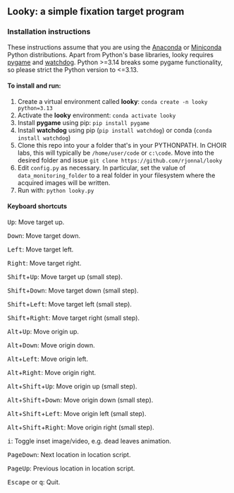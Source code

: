 ## Looky: a simple fixation target program

### Installation instructions

These instructions assume that you are using the [Anaconda](https://www.anaconda.com/) or [Miniconda](https://www.anaconda.com/docs/getting-started/miniconda/main) Python distributions. Apart from Python's base libraries, looky requires [pygame](https://www.pygame.org/wiki/GettingStarted) and [watchdog](https://pypi.org/project/watchdog/). Python >=3.14 breaks some pygame functionality, so please strict the Python version to <=3.13.

#### To install and run:

1. Create a virtual environment called **looky**: `conda create -n looky python=3.13`
2. Activate the **looky** environment: `conda activate looky`
3. Install **pygame** using pip: `pip install pygame`
4. Install **watchdog** using pip (`pip install watchdog`) or conda (`conda install watchdog`)
5. Clone this repo into your a folder that's in your PYTHONPATH. In CHOIR labs, this will typically be `/home/user/code` or `c:\code`. Move into the desired folder and issue `git clone https://github.com/rjonnal/looky`
6. Edit `config.py` as necessary. In particular, set the value of `data_monitoring_folder` to a real folder in your filesystem where the acquired images will be written.
7. Run with: `python looky.py`

#### Keyboard shortcuts

<kbd>Up</kbd>: Move target up.

<kbd>Down</kbd>: Move target down.

<kbd>Left</kbd>: Move target left.

<kbd>Right</kbd>: Move target right.

<kbd>Shift</kbd>+<kbd>Up</kbd>: Move target up (small step).

<kbd>Shift</kbd>+<kbd>Down</kbd>: Move target down (small step).

<kbd>Shift</kbd>+<kbd>Left</kbd>: Move target left (small step).

<kbd>Shift</kbd>+<kbd>Right</kbd>: Move target right (small step).

<kbd>Alt</kbd>+<kbd>Up</kbd>: Move origin up.

<kbd>Alt</kbd>+<kbd>Down</kbd>: Move origin down.

<kbd>Alt</kbd>+<kbd>Left</kbd>: Move origin left.

<kbd>Alt</kbd>+<kbd>Right</kbd>: Move origin right.

<kbd>Alt</kbd>+<kbd>Shift</kbd>+<kbd>Up</kbd>: Move origin up (small step).

<kbd>Alt</kbd>+<kbd>Shift</kbd>+<kbd>Down</kbd>: Move origin down (small step).

<kbd>Alt</kbd>+<kbd>Shift</kbd>+<kbd>Left</kbd>: Move origin left (small step).

<kbd>Alt</kbd>+<kbd>Shift</kbd>+<kbd>Right</kbd>: Move origin right (small step).

<kbd>i</kbd>: Toggle inset image/video, e.g. dead leaves animation.

<kbd>PageDown</kbd>: Next location in location script.

<kbd>PageUp</kbd>: Previous location in location script.

<kbd>Escape</kbd> or <kbd>q</kbd>: Quit.

